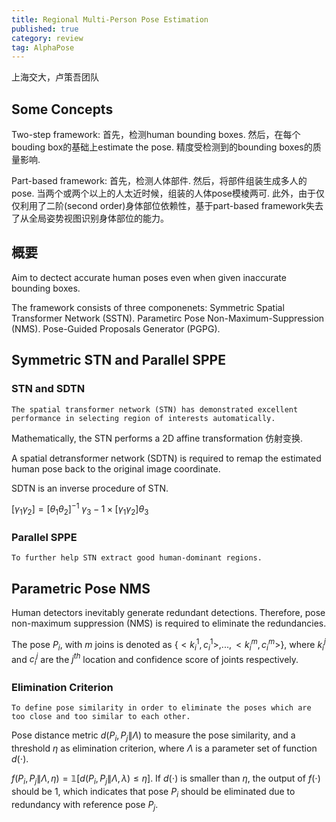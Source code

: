```yaml
---
title: Regional Multi-Person Pose Estimation 
published: true
category: review
tag: AlphaPose 
---
```

上海交大，卢策吾团队

## Some Concepts

Two-step framework: 首先，检测human bounding boxes. 然后，在每个bouding box的基础上estimate the pose.
精度受检测到的bounding boxes的质量影响.


Part-based framework: 首先，检测人体部件. 然后，将部件组装生成多人的pose.
当两个或两个以上的人太近时候，组装的人体pose模棱两可. 此外，由于仅仅利用了二阶(second order)身体部位依赖性，基于part-based framework失去了从全局姿势视图识别身体部位的能力。

## 概要

Aim to dectect accurate human poses even when given inaccurate bounding boxes. 

The framework consists of three componenets: Symmetric Spatial Transformer Network (SSTN).
Parametirc Pose Non-Maximum-Suppression (NMS). Pose-Guided Proposals Generator (PGPG).

## Symmetric STN and Parallel SPPE

### STN and SDTN

`The spatial transformer network (STN) has demonstrated excellent performance in selecting region of interests automatically.`


Mathematically, the STN performs a 2D affine transformation 仿射变换.

A spatial detransformer network (SDTN) is required to remap the estimated human pose back to the original image coordinate.

SDTN is an inverse procedure of STN.

$[\gamma_1 \gamma_2]=[\theta_1 \theta_2]^{-1}$
$\gamma_3 -1 \times [\gamma_1 \gamma_2]\theta_3$

### Parallel SPPE

`To further help STN extract good human-dominant regions.` 


## Parametric Pose NMS

Human detectors inevitably generate redundant detections. Therefore, pose non-maximum suppression (NMS) is required to eliminate the redundancies. 

The pose $P_i$, with $m$ joins is denoted as {$<k_i^1, c_i^1>, ..., <k_i^m, c_i^m>$}, where $k_i^j$  and $c_i^j$ are the $j^{th}$ location and confidence score of joints respectively.


### Elimination Criterion 

`To define pose similarity in order to eliminate the poses which are too close and too similar to each other.`

Pose distance metric $d(P_i, P_j\|\Lambda)$ to measure the pose similarity, and a threshold $\eta$ as elimination criterion, where $\Lambda$ is a parameter set of function $d(\cdot)$.

$f(P_i, P_j\|\Lambda, \eta)=\mathbb{1}[d(P_i, P_j\|\Lambda, \lambda)\le \eta]$. If $d(\cdot)$ is smaller than $\eta$, the output of $f(\cdot)$ should be 1, which indicates that pose $P_i$ should be eliminated due to redundancy with reference pose $P_j$.


